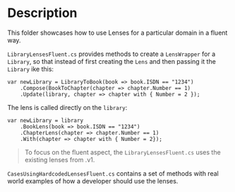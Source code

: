 # Description
This folder showcases how to use Lenses for a particular domain in a fluent way.

`LibraryLensesFluent.cs` provides methods to create a `LensWrapper` for a `Library`, so that instead of first creating the `Lens` and then passing it the `Library` ike this:
```
var newLibrary = LibraryToBook(book => book.ISDN == "1234")
    .Compose(BookToChapter(chapter => chapter.Number == 1)
    .Update(library, chapter => chapter with { Number = 2 });
```

The lens is called directly on the `library`:
```
var newLibrary = library
    .BookLens(book => book.ISDN == "1234")
    .ChapterLens(chapter => chapter.Number == 1)
    .With(chapter => chapter with { Number = 2});
```

> To focus on the fluent aspect, the `LibraryLensesFluent.cs` uses the existing lenses from .v1.

`CasesUsingHardcodedLensesFluent.cs` contains a set of methods with real world examples of how a developer should use the lenses.